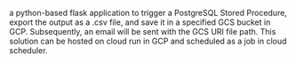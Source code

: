 a python-based flask application to trigger a PostgreSQL Stored Procedure, export the output as a .csv file,
and save it in a specified GCS bucket in GCP. Subsequently, an email will be sent with the GCS URI file path. This
solution can be hosted on cloud run in GCP and scheduled as a job in cloud scheduler.
